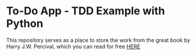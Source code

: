 # To-Do App - TDD Example with Python

This repository serves as a place to store the work from the great book by
Harry J.W. Percival, which you can read for free
[HERE](http://chimera.labs.oreilly.com/books/1234000000754/index.html)